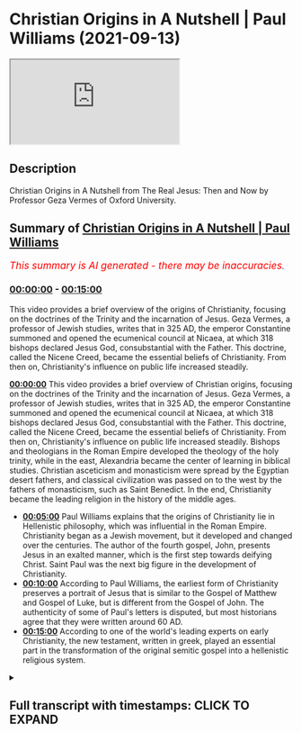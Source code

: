 # Christian Origins in A Nutshell | Paul Williams (2021-09-13)

<iframe loading='lazy' src='https://www.youtube.com/embed/QCl5DL_wf3w'></iframe>

## Description

Christian Origins in A Nutshell from The Real Jesus: Then and Now by Professor Geza Vermes of Oxford University.

## Summary of [Christian Origins in A Nutshell | Paul Williams](https://www.youtube.com/watch?v=QCl5DL_wf3w)


*<span style="color:red; font-size:125%">This summary is AI generated - there may be inaccuracies</span>. [](/)*

### [00:00:00](https://www.youtube.com/watch?v=QCl5DL_wf3w&t=0) - [00:15:00](https://www.youtube.com/watch?v=QCl5DL_wf3w&t=900)

This video provides a brief overview of the origins of Christianity, focusing on the doctrines of the Trinity and the incarnation of Jesus. Geza Vermes, a professor of Jewish studies, writes that in 325 AD, the emperor Constantine summoned and opened the ecumenical council at Nicaea, at which 318 bishops declared Jesus God, consubstantial with the Father. This doctrine, called the Nicene Creed, became the essential beliefs of Christianity. From then on, Christianity's influence on public life increased steadily.

**[00:00:00](https://www.youtube.com/watch?v=QCl5DL_wf3w&t=0)** This video provides a brief overview of Christian origins, focusing on the doctrines of the Trinity and the incarnation of Jesus. Geza Vermes, a professor of Jewish studies, writes that in 325 AD, the emperor Constantine summoned and opened the ecumenical council at Nicaea, at which 318 bishops declared Jesus God, consubstantial with the Father. This doctrine, called the Nicene Creed, became the essential beliefs of Christianity. From then on, Christianity's influence on public life increased steadily. Bishops and theologians in the Roman Empire developed the theology of the holy trinity, while in the east, Alexandria became the center of learning in biblical studies. Christian asceticism and monasticism were spread by the Egyptian desert fathers, and classical civilization was passed on to the west by the fathers of monasticism, such as Saint Benedict. In the end, Christianity became the leading religion in the history of the middle ages.
* **[00:05:00](https://www.youtube.com/watch?v=QCl5DL_wf3w&t=300)** Paul Williams explains that the origins of Christianity lie in Hellenistic philosophy, which was influential in the Roman Empire. Christianity began as a Jewish movement, but it developed and changed over the centuries. The author of the fourth gospel, John, presents Jesus in an exalted manner, which is the first step towards deifying Christ. Saint Paul was the next big figure in the development of Christianity.
* **[00:10:00](https://www.youtube.com/watch?v=QCl5DL_wf3w&t=600)** According to Paul Williams, the earliest form of Christianity preserves a portrait of Jesus that is similar to the Gospel of Matthew and Gospel of Luke, but is different from the Gospel of John. The authenticity of some of Paul's letters is disputed, but most historians agree that they were written around 60 AD.
* **[00:15:00](https://www.youtube.com/watch?v=QCl5DL_wf3w&t=900)** According to one of the world's leading experts on early Christianity, the new testament, written in greek, played an essential part in the transformation of the original semitic gospel into a hellenistic religious system.

<details><summary><h2>Full transcript with timestamps: CLICK TO EXPAND</h2></summary>

[0:00:00](https://youtu.be/QCl5DL_wf3w?t=0) This video aims to give you Christian origins in 
a nutshell. If you want a brief explanation of    
[0:00:09](https://youtu.be/QCl5DL_wf3w?t=9) Christian origins by a top expert i recommend this 
book: Searching for the Real Jesus by a guy called    
[0:00:16](https://youtu.be/QCl5DL_wf3w?t=16) Geza Vermes who is a professor of Jewish Studies 
at the University of Oxford and he's acknowledged    
[0:00:23](https://youtu.be/QCl5DL_wf3w?t=23) as a leading expert on the historical jesus, 
jesus as he really was in the first century,    
[0:00:29](https://youtu.be/QCl5DL_wf3w?t=29) and also Christian origins, the origins 
of Christianity. And in this book he has    
[0:00:34](https://youtu.be/QCl5DL_wf3w?t=34) a chapter called Christian Origins in a Nutshell, 
and i want to read you a bit from it so this is    
[0:00:40](https://youtu.be/QCl5DL_wf3w?t=40) an historian's academic summary of the origins 
of christianity which i think is really useful    
[0:00:45](https://youtu.be/QCl5DL_wf3w?t=45) really insightful and we'll show you really how uh 
christianity developed over the centuries and    
[0:00:52](https://youtu.be/QCl5DL_wf3w?t=52) changed from really being a very different kind 
of jewish faith to the much later hellenistic    
[0:00:59](https://youtu.be/QCl5DL_wf3w?t=59) faith that we are familiar with today. So 
Geza Vermes writes on page 161 of the book:    
[0:01:07](https://youtu.be/QCl5DL_wf3w?t=67) In 325 AD the emperor Constantine summoned 
and opened the ecumenical council at Nicaea    
[0:01:16](https://youtu.be/QCl5DL_wf3w?t=76) at which 318 bishops declared Jesus God, 
consubstantial with the Father. Consubstantial    
[0:01:24](https://youtu.be/QCl5DL_wf3w?t=84) by the way is a Latin phrase meaning of the same 
being of the same substance so whatever the father    
[0:01:30](https://youtu.be/QCl5DL_wf3w?t=90) was the son was basically according to the nicene 
creed. The essential beliefs of christianity entail    
[0:01:38](https://youtu.be/QCl5DL_wf3w?t=98) the holy trinity, the incarnation of the son, the 
redemption of mankind through the crucifixion    
[0:01:44](https://youtu.be/QCl5DL_wf3w?t=104) and resurrection of christ, and the universality 
of the church established to guide and nourish    
[0:01:51](https://youtu.be/QCl5DL_wf3w?t=111) the faithful until the final judgment 
and the inauguration of eternal life.    
[0:01:57](https://youtu.be/QCl5DL_wf3w?t=117) From then on he writes the influence of 
christianity on public life exercise under    
[0:02:04](https://youtu.be/QCl5DL_wf3w?t=124) the direction of bishops and theologians 
steadily increased in the roman empire    
[0:02:10](https://youtu.be/QCl5DL_wf3w?t=130) and in fact what you get is the emergence of 
the medieval period after constantine i think    
[0:02:16](https://youtu.be/QCl5DL_wf3w?t=136) at nicaea the heresy of arius who's the bad guy 
who denied the true divinity of jesus was refuted    
[0:02:24](https://youtu.be/QCl5DL_wf3w?t=144) by saint athanasius of alexandria aries by the 
way sometimes thought of as a unitarian and maybe    
[0:02:32](https://youtu.be/QCl5DL_wf3w?t=152) he was but he used the language of divine language 
of god but he also believed at least it's credited    
[0:02:40](https://youtu.be/QCl5DL_wf3w?t=160) to him that he said that there was a time when 
the son was not so unlike the father who was the    
[0:02:47](https://youtu.be/QCl5DL_wf3w?t=167) eternal uncreated god the son came into existence 
at some point in the past so he wasn't god in the    
[0:02:54](https://youtu.be/QCl5DL_wf3w?t=174) sense that jews or muslims would understand god 
he was a created being during the 4th century the    
[0:03:01](https://youtu.be/QCl5DL_wf3w?t=181) theologians of the theology rather of the holy 
trinity was fully developed by the greek church    
[0:03:08](https://youtu.be/QCl5DL_wf3w?t=188) fathers people like saint basil saint gregory of 
nissa and saint gregory of nazianzus in the west    
[0:03:16](https://youtu.be/QCl5DL_wf3w?t=196) saint ambrose and especially central augustine 
who's a huge figure in western civilization by    
[0:03:22](https://youtu.be/QCl5DL_wf3w?t=202) the way were the shining lights over the whole 
spectrum of theological doctrine origin of    
[0:03:30](https://youtu.be/QCl5DL_wf3w?t=210) alexandria in the east and saint jerome in the 
west dominated the field of biblical studies    
[0:03:37](https://youtu.be/QCl5DL_wf3w?t=217) and the egyptian desert fathers led by saint 
anthony sowed the seeds of christian asceticism    
[0:03:45](https://youtu.be/QCl5DL_wf3w?t=225) monastic life and aestheticism by the way is 
this focus on the denial of the self so you    
[0:03:50](https://youtu.be/QCl5DL_wf3w?t=230) don't get married you you focus on celibacy you 
might live as a hermit uh in a cave somewhere or    
[0:03:56](https://youtu.be/QCl5DL_wf3w?t=236) you might live in a monastery um famously uh saint 
anthony you know founded monasticism in the west    
[0:04:04](https://youtu.be/QCl5DL_wf3w?t=244) monastic life giza vermish writes was finally 
organized by saint benedict in the sixth century    
[0:04:11](https://youtu.be/QCl5DL_wf3w?t=251) and his disciples were largely responsible for the 
transmission of classical civilization to western    
[0:04:17](https://youtu.be/QCl5DL_wf3w?t=257) europe because at that time of course europe 
was in the dark ages whilst in the muslim world    
[0:04:23](https://youtu.be/QCl5DL_wf3w?t=263) antalucia islamic spain and further east there 
was a massive flourishing of learning and science    
[0:04:31](https://youtu.be/QCl5DL_wf3w?t=271) and culture in europe what we call here it was 
a time of the dark ages and we don't tend to    
[0:04:36](https://youtu.be/QCl5DL_wf3w?t=276) know about these other things very well anyway 
back to giza virmish after the fall of rome    
[0:04:42](https://youtu.be/QCl5DL_wf3w?t=282) in ad476 this is when the roman empire ended um 
in the west the papacy especially with gregory    
[0:04:51](https://youtu.be/QCl5DL_wf3w?t=291) the great took on a significant role in the 
religious cultural and political life and    
[0:04:57](https://youtu.be/QCl5DL_wf3w?t=297) christianity became or played a leading part 
in the history of the middle ages particularly    
[0:05:04](https://youtu.be/QCl5DL_wf3w?t=304) through the papacy which became probably the most 
powerful single force in the west at that time    
[0:05:10](https://youtu.be/QCl5DL_wf3w?t=310) anyway though fundamentally hellenistic in thought 
from the second century onwards and roman in    
[0:05:18](https://youtu.be/QCl5DL_wf3w?t=318) organization of after constantine the christian 
movement was originally the product of the jewish    
[0:05:25](https://youtu.be/QCl5DL_wf3w?t=325) mind excuse me so hellenistic in thought that 
means influenced by greek philosophy going back to    
[0:05:32](https://youtu.be/QCl5DL_wf3w?t=332) i don't know plato aristotle and other people 
500 years before christ this philosophy of    
[0:05:39](https://youtu.be/QCl5DL_wf3w?t=339) philosophies were hugely influential in the roman 
empire and they had a big impact on christian    
[0:05:46](https://youtu.be/QCl5DL_wf3w?t=346) thought as well from the second century onwards he 
writes and the church was hugely influenced by the    
[0:05:53](https://youtu.be/QCl5DL_wf3w?t=353) roman empire in terms of his organization after 
constant time he writes but the christian movement    
[0:06:00](https://youtu.be/QCl5DL_wf3w?t=360) was originally the product of the jewish mind it's 
very important point fully developed christianity    
[0:06:06](https://youtu.be/QCl5DL_wf3w?t=366) what we call christianity did not fall from heaven 
its beginnings and early progress may be detected    
[0:06:15](https://youtu.be/QCl5DL_wf3w?t=375) and followed in the writings of the new testament 
which he says were written between ad50 and 120    
[0:06:23](https://youtu.be/QCl5DL_wf3w?t=383) a.d although he doesn't say the last to be written 
was probably the second letter of peter which is    
[0:06:29](https://youtu.be/QCl5DL_wf3w?t=389) now seen by scholars as a forgery not by peter 
but by written in the middle of the second century    
[0:06:36](https://youtu.be/QCl5DL_wf3w?t=396) so he continues the new testament consists of 27 
greek documents four gospels or theological lives    
[0:06:43](https://youtu.be/QCl5DL_wf3w?t=403) of jesus the acts of the apostles outlining 
the early history of the christian church    
[0:06:50](https://youtu.be/QCl5DL_wf3w?t=410) there are 21 letters discussing christian belief 
and practice addressed to named or anonymous    
[0:06:57](https://youtu.be/QCl5DL_wf3w?t=417) churches or church leaders and the apocalyptic 
book of revelation this is the last book in the    
[0:07:03](https://youtu.be/QCl5DL_wf3w?t=423) bible in the christian bible that is describing 
the ultimate victory of christ and god marked by    
[0:07:11](https://youtu.be/QCl5DL_wf3w?t=431) the descent on earth of the heavenly jerusalem 
these the fourth gospel the gospel of john    
[0:07:19](https://youtu.be/QCl5DL_wf3w?t=439) and the letters of paul provide the best 
insight into the evolution of christian theology    
[0:07:26](https://youtu.be/QCl5DL_wf3w?t=446) because christian theology changed 
developed transformed over the    
[0:07:31](https://youtu.be/QCl5DL_wf3w?t=451) centuries it wasn't fixed from the beginning 
this is what we know from history now    
[0:07:36](https://youtu.be/QCl5DL_wf3w?t=456) the gospels of mark matthew and luke 
and the acts of the apostles he writes    
[0:07:41](https://youtu.be/QCl5DL_wf3w?t=461) constitute the chief sources for understanding of 
christian origins the author of the fourth gospel    
[0:07:50](https://youtu.be/QCl5DL_wf3w?t=470) notice he doesn't say john because we don't know 
who wrote the gospels it's a commonplace now    
[0:07:55](https://youtu.be/QCl5DL_wf3w?t=475) amongst scholarship that matthew mark luke 
and john we don't really know who wrote them    
[0:08:00](https://youtu.be/QCl5DL_wf3w?t=480) they're anonymous if you read the text it doesn't 
mention who wrote them doesn't mention any names    
[0:08:05](https://youtu.be/QCl5DL_wf3w?t=485) the author of the fourth gospel he writes 
imbued in hellenistic mysticism and philosophy    
[0:08:12](https://youtu.be/QCl5DL_wf3w?t=492) can hardly be identical with the apostle john 
the uneducated and common galilean fisherman    
[0:08:20](https://youtu.be/QCl5DL_wf3w?t=500) of acts 4 13. interestingly if you look in 
acts which is the history of the early church    
[0:08:26](https://youtu.be/QCl5DL_wf3w?t=506) the disciples of jesus are called uh uh 
are unlettered uneducated because they    
[0:08:32](https://youtu.be/QCl5DL_wf3w?t=512) would be they were fishermen and how could 
such people produce uh you know the second    
[0:08:37](https://youtu.be/QCl5DL_wf3w?t=517) the fourth gospel you know this work of 
mystical philosophy doesn't make any sense    
[0:08:44](https://youtu.be/QCl5DL_wf3w?t=524) his jesus the gospel of john's jesus a 
stranger from heaven presented as the    
[0:08:51](https://youtu.be/QCl5DL_wf3w?t=531) temporary incarnation or the temporal incarnation 
i should say of the eternal word of god    
[0:08:57](https://youtu.be/QCl5DL_wf3w?t=537) is the first major step towards the deification 
of christ in the nicene creed so john's gospel    
[0:09:04](https://youtu.be/QCl5DL_wf3w?t=544) is presents jesus such an exalted figure that 
he becomes a first step towards the statement    
[0:09:11](https://youtu.be/QCl5DL_wf3w?t=551) at nicaea that jesus is god this gospel 
probably originated between 100 and 110 a.d    
[0:09:19](https://youtu.be/QCl5DL_wf3w?t=559) so in the second century according to giza varmish 
it was compiled before 125 a.d because of the date    
[0:09:27](https://youtu.be/QCl5DL_wf3w?t=567) of the earliest papyrus fragments of john that we 
have but after the completion in the final quarter    
[0:09:36](https://youtu.be/QCl5DL_wf3w?t=576) of the first century of the doctrinally much less 
developed synoptic gospels so the four gospels    
[0:09:42](https://youtu.be/QCl5DL_wf3w?t=582) were written mark is the first according to 
scholars now matthew and luke wrote later and used    
[0:09:48](https://youtu.be/QCl5DL_wf3w?t=588) mark and then after them john wrote his gospel 
finally published in the early second century    
[0:09:56](https://youtu.be/QCl5DL_wf3w?t=596) the next chief artisan of christianity was 
saint paul so the next big figure who gave    
[0:10:02](https://youtu.be/QCl5DL_wf3w?t=602) us the christianity we have today with 
saint paul a jew of the greek diaspora    
[0:10:08](https://youtu.be/QCl5DL_wf3w?t=608) from tarsus in what is now turkey he had not known 
the historical jesus this is a really important    
[0:10:15](https://youtu.be/QCl5DL_wf3w?t=615) point paul never claimed no one ever thought 
that he met jesus he had a vision of course    
[0:10:21](https://youtu.be/QCl5DL_wf3w?t=621) on the road to damascus but he never met the 
historical jesus like his disciples had very    
[0:10:26](https://youtu.be/QCl5DL_wf3w?t=626) interesting and built his doctrine partly 
on tradition and partly on mystical vision    
[0:10:33](https://youtu.be/QCl5DL_wf3w?t=633) and insight he had lots of visions and mystical 
uh insights as well in his letters to the churches    
[0:10:40](https://youtu.be/QCl5DL_wf3w?t=640) founded by him through syria asia minor that's 
turkey today greece and rome he depicted jesus    
[0:10:48](https://youtu.be/QCl5DL_wf3w?t=648) who he never met as the redeemer of jews and 
gentiles thanks to his death and resurrection    
[0:10:55](https://youtu.be/QCl5DL_wf3w?t=655) and proclaimed his impending return to earth to 
bring about salvation for the whole of mankind    
[0:11:04](https://youtu.be/QCl5DL_wf3w?t=664) that's a pretty big claim about jesus paul's 
theological vision of the work of christ    
[0:11:10](https://youtu.be/QCl5DL_wf3w?t=670) was recorded in greek in his genuine epistles 
epistle's just another way of saying letters he    
[0:11:15](https://youtu.be/QCl5DL_wf3w?t=675) actually wrote literally wrote letters romans 
one and two corinthians galatians philippians    
[0:11:22](https://youtu.be/QCl5DL_wf3w?t=682) philemon and one and two thessalonians 
approximately written between 50 and 60 a.d    
[0:11:30](https://youtu.be/QCl5DL_wf3w?t=690) testifying to a beginning of christological 
speculation half a century before john's    
[0:11:38](https://youtu.be/QCl5DL_wf3w?t=698) gospel the fourth gospel by the way that list 
of paul's letters he says genuine epistles    
[0:11:44](https://youtu.be/QCl5DL_wf3w?t=704) there are other letters by paul which are now 
seen by most historians as forgeries for example    
[0:11:49](https://youtu.be/QCl5DL_wf3w?t=709) one and two ty one and two timothy and titus and 
probably the letter to the colossians probably the    
[0:11:56](https://youtu.be/QCl5DL_wf3w?t=716) letter to the ephesians are fake as well although 
there's more dispute about those two letters    
[0:12:02](https://youtu.be/QCl5DL_wf3w?t=722) so the earliest stage of the tradition relative to 
the historical jesus is preserved in the gospels    
[0:12:09](https://youtu.be/QCl5DL_wf3w?t=729) of matthew mark and luke they are called these 
synoptic gospels because they follow the same    
[0:12:16](https://youtu.be/QCl5DL_wf3w?t=736) general point of view and storyline and can be set 
out in three parallel columns in a gospel synopsis    
[0:12:25](https://youtu.be/QCl5DL_wf3w?t=745) by the way the word synoptic in 
greek the word optic is where we get    
[0:12:30](https://youtu.be/QCl5DL_wf3w?t=750) optic where we see things and sin means with 
syn optic so you can see them together so if    
[0:12:36](https://youtu.be/QCl5DL_wf3w?t=756) you look at the three columns of matthew mark 
and luke you'll notice basically or very often    
[0:12:42](https://youtu.be/QCl5DL_wf3w?t=762) the language is identical in greek and so you 
can see them together john is very different    
[0:12:48](https://youtu.be/QCl5DL_wf3w?t=768) anyway they they represent matthew mark and luke 
the least evolved form of the portrait of jesus    
[0:12:55](https://youtu.be/QCl5DL_wf3w?t=775) and are commonly dated to 70 to 100 a.d the entire 
new testament including the synoptic gospels    
[0:13:04](https://youtu.be/QCl5DL_wf3w?t=784) is in greek and was probably composed in 
greek remember by the way jesus was not greek    
[0:13:11](https://youtu.be/QCl5DL_wf3w?t=791) however jesus and his original audience 
were aramaic speaking galilean jews    
[0:13:18](https://youtu.be/QCl5DL_wf3w?t=798) so greek was not their language uh they spoke 
aramaic that was the the language of the masses    
[0:13:24](https://youtu.be/QCl5DL_wf3w?t=804) in that part of the world not greek it is possible 
that among early jewish christian groups such    
[0:13:31](https://youtu.be/QCl5DL_wf3w?t=811) as the ebionites or the poor that's simply what 
ebonites means in hebrew there existed an aramaic    
[0:13:38](https://youtu.be/QCl5DL_wf3w?t=818) gospel this is really interesting so he's saying 
that it's possible among the earliest jewish    
[0:13:44](https://youtu.be/QCl5DL_wf3w?t=824) christian groups there was an aramaic gospel 
in the same language as jesus himself of course    
[0:13:51](https://youtu.be/QCl5DL_wf3w?t=831) church tradition refers to matthew recording 
the teaching of jesus in the hebrew dialect    
[0:13:59](https://youtu.be/QCl5DL_wf3w?t=839) but no traces of it have survived so this may 
be what most what muslims may call the original    
[0:14:06](https://youtu.be/QCl5DL_wf3w?t=846) injil this original aramaic gospel not the matthew 
mark luke and john of the new testament and not    
[0:14:12](https://youtu.be/QCl5DL_wf3w?t=852) what paul preached because he never met jesus of 
course so in fact apart from a few aramaic phrases    
[0:14:20](https://youtu.be/QCl5DL_wf3w?t=860) preserved in mark's gospel they're there if you 
look for them for example abba which means father    
[0:14:26](https://youtu.be/QCl5DL_wf3w?t=866) in english is an aramaic word and another term 
talitha kum probably mispronounced that it means    
[0:14:32](https://youtu.be/QCl5DL_wf3w?t=872) little girl arise so this is one of the miracles 
of jesus apart from those few words in aramaic    
[0:14:40](https://youtu.be/QCl5DL_wf3w?t=880) jesus's own words have all faded from memory 
so there we don't have jesus's words in the new    
[0:14:48](https://youtu.be/QCl5DL_wf3w?t=888) testament at all we have just a couple well just 
three words as far as i can see abba and talitha    
[0:14:54](https://youtu.be/QCl5DL_wf3w?t=894) come and that's it unlike say in islam where we 
have the words of the prophet uh in authentic    
[0:15:01](https://youtu.be/QCl5DL_wf3w?t=901) you know reliable hadith in the collections of 
bukhari a muslim and so on in christianity we    
[0:15:06](https://youtu.be/QCl5DL_wf3w?t=906) don't have the words of jesus they simply have 
disappeared no traces of them have survived    
[0:15:12](https://youtu.be/QCl5DL_wf3w?t=912) quote unquote uh the fact that the new testament 
was handed down in greek not the language of jesus    
[0:15:20](https://youtu.be/QCl5DL_wf3w?t=920) played an essential part in the transformation 
of the original semitic gospel into a hellenistic    
[0:15:27](https://youtu.be/QCl5DL_wf3w?t=927) religious system created by philosophically 
educated greek church fathers wow just reread that    
[0:15:36](https://youtu.be/QCl5DL_wf3w?t=936) because it's such an important statement the fact 
that the new testament was handed down in greek    
[0:15:41](https://youtu.be/QCl5DL_wf3w?t=941) written in greek played an essential part 
in the transformation complete change    
[0:15:48](https://youtu.be/QCl5DL_wf3w?t=948) of the original semitic gospel written 
in the words of jesus in aramaic into    
[0:15:55](https://youtu.be/QCl5DL_wf3w?t=955) a hellenistic religious system so in other words 
a heavily uh influenced pagan philosophical    
[0:16:03](https://youtu.be/QCl5DL_wf3w?t=963) thought world a way of seeing religion a way 
of seeing jesus and his life created by he says    
[0:16:10](https://youtu.be/QCl5DL_wf3w?t=970) philosophically educated greek church fathers so 
here we have a linguistic cultural and religious    
[0:16:17](https://youtu.be/QCl5DL_wf3w?t=977) transformation according to one of the world's 
leading experts on early christianity and jesus    
[0:16:24](https://youtu.be/QCl5DL_wf3w?t=984) to continue the synoptic gospels of which mark 
is thought to be the earliest composed about    
[0:16:31](https://youtu.be/QCl5DL_wf3w?t=991) 70 a.d followed by matthew and luke between eight 
were followed by matthew and luke about 80 to 100    
[0:16:38](https://youtu.be/QCl5DL_wf3w?t=998) a.d offer a theologically less developed life 
story of jesus of nazareth who is he for him    
[0:16:47](https://youtu.be/QCl5DL_wf3w?t=1007) gizer varmish a galilean charismatic healer 
exorcist and teacher who preached a message of    
[0:16:55](https://youtu.be/QCl5DL_wf3w?t=1015) repentance and invited his followers to prepare 
themselves for entry into the kingdom of god    
[0:17:02](https://youtu.be/QCl5DL_wf3w?t=1022) so if you look at the synoptic gospels you get 
this uh impression of a jesus a jewish figure    
[0:17:10](https://youtu.be/QCl5DL_wf3w?t=1030) who is much less theologically developed than 
saying paul or in john and he is according to    
[0:17:16](https://youtu.be/QCl5DL_wf3w?t=1036) giza varmish a charismatic leader exorcist teacher 
who preached repentance and so on now this is    
[0:17:23](https://youtu.be/QCl5DL_wf3w?t=1043) a commonplace uh amongst historians this is a 
very common view that they have concluded with    
[0:17:29](https://youtu.be/QCl5DL_wf3w?t=1049) and they usually one word sums up uh who jesus was 
in scholarship it is a prophet that's who he he    
[0:17:36](https://youtu.be/QCl5DL_wf3w?t=1056) was his mission according to giza vermish was cut 
short by the intervention of the roman governor    
[0:17:44](https://youtu.be/QCl5DL_wf3w?t=1064) pilate who on charges leveled against jesus by the 
jewish priestly authorities condemned him to die    
[0:17:53](https://youtu.be/QCl5DL_wf3w?t=1073) on the cross his disciples claimed however 
to have seen him alive in repeated visions    
[0:18:01](https://youtu.be/QCl5DL_wf3w?t=1081) and were convinced that the success of their 
charismatic healing and teaching activity    
[0:18:06](https://youtu.be/QCl5DL_wf3w?t=1086) in the name of jesus was the proof that god had 
raised him from the dead and that's the end of    
[0:18:14](https://youtu.be/QCl5DL_wf3w?t=1094) that chapter absolutely fascinating there are 
many interesting chapters in this book i might    
[0:18:19](https://youtu.be/QCl5DL_wf3w?t=1099) read some more of them in the future but he he 
rightly stresses giza verbis rightly stresses the    
[0:18:25](https://youtu.be/QCl5DL_wf3w?t=1105) the total transformation of the original 
jewish movement uh familiar to jesus and    
[0:18:31](https://youtu.be/QCl5DL_wf3w?t=1111) his actual disciples to the later hellenistic 
philosophical system involving a trinity and a    
[0:18:38](https://youtu.be/QCl5DL_wf3w?t=1118) dying and rising savior figure very common motif 
in the ancient greco-roman world by the way this    
[0:18:46](https://youtu.be/QCl5DL_wf3w?t=1126) kind of religious system fits very comfortably in 
the graco roman pago pagan world but giza webber    
[0:18:53](https://youtu.be/QCl5DL_wf3w?t=1133) should argue and as it's a common place really 
that was not the original religion of jesus it's    
[0:18:59](https://youtu.be/QCl5DL_wf3w?t=1139) not what he preached to his galilean countrymen 
i hope you found that of interest until next time  

</details>
